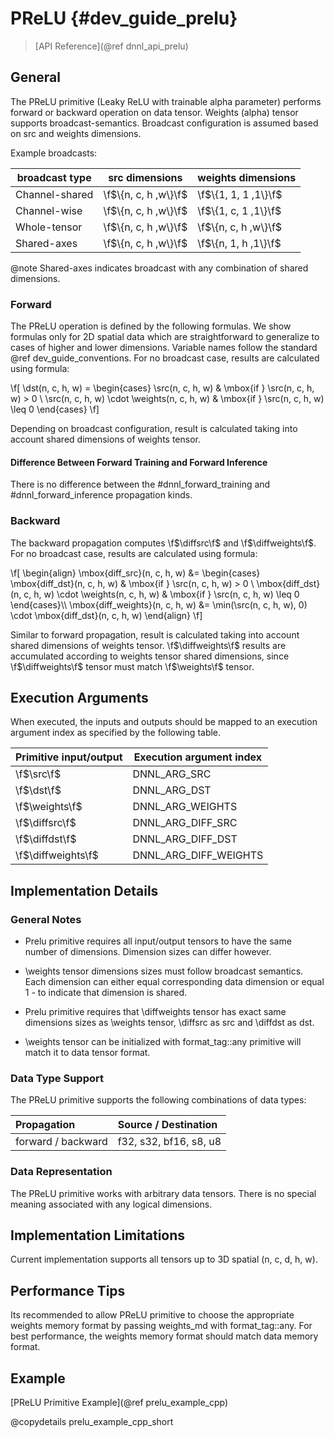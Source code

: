 PReLU {#dev_guide_prelu}
============================

>
> [API Reference](@ref dnnl_api_prelu)
>

## General

The PReLU primitive (Leaky ReLU with trainable alpha parameter) performs
forward or backward operation on data tensor. Weights (alpha) tensor supports
broadcast-semantics. Broadcast configuration is assumed based on src and
weights dimensions.

Example broadcasts:

| broadcast type  | src dimensions       | weights dimensions   |
| ---             | ---                  | ---                  |
| Channel-shared  | \f$\{n, c, h ,w\}\f$ | \f$\{1, 1, 1 ,1\}\f$ |
| Channel-wise    | \f$\{n, c, h ,w\}\f$ | \f$\{1, c, 1 ,1\}\f$ |
| Whole-tensor    | \f$\{n, c, h ,w\}\f$ | \f$\{n, c, h ,w\}\f$ |
| Shared-axes     | \f$\{n, c, h ,w\}\f$ | \f$\{n, 1, h ,1\}\f$ |

@note
   Shared-axes indicates broadcast with any combination of shared
dimensions.

### Forward

The PReLU operation is defined by the following formulas.
We show formulas only for 2D spatial data which are straightforward to
generalize to cases of higher and lower dimensions. Variable names follow the
standard @ref dev_guide_conventions.
For no broadcast case, results are calculated using formula:

\f[
    \dst(n, c, h, w) =
        \begin{cases}
        \src(n, c, h, w)  & \mbox{if } \src(n, c, h, w) > 0 \\
        \src(n, c, h, w) \cdot \weights(n, c, h, w) & \mbox{if }
        \src(n, c, h, w) \leq 0
        \end{cases}
\f]

Depending on broadcast configuration, result is calculated taking into account
shared dimensions of weights tensor.

#### Difference Between Forward Training and Forward Inference

There is no difference between the #dnnl_forward_training
and #dnnl_forward_inference propagation kinds.

### Backward

The backward propagation computes \f$\diffsrc\f$ and \f$\diffweights\f$.
For no broadcast case, results are calculated using formula:

\f[
    \begin{align}
    \mbox{diff_src}(n, c, h, w) &=
        \begin{cases}
        \mbox{diff_dst}(n, c, h, w)  & \mbox{if } \src(n, c, h, w) > 0 \\
        \mbox{diff_dst}(n, c, h, w) \cdot \weights(n, c, h, w) &
        \mbox{if } \src(n, c, h, w) \leq 0
        \end{cases}\\\\
    \mbox{diff_weights}(n, c, h, w) &=
        \min(\src(n, c, h, w), 0) \cdot \mbox{diff_dst}(n, c, h, w)
    \end{align}
\f]

Similar to forward propagation, result is calculated taking into
account shared dimensions of weights tensor.
\f$\diffweights\f$ results are accumulated according to weights tensor shared
dimensions, since \f$\diffweights\f$ tensor must match \f$\weights\f$ tensor.


## Execution Arguments

When executed, the inputs and outputs should be mapped to an execution
argument index as specified by the following table.

| Primitive input/output | Execution argument index  |
| ---                    | ---                       |
| \f$\src\f$             | DNNL_ARG_SRC              |
| \f$\dst\f$             | DNNL_ARG_DST              |
| \f$\weights\f$         | DNNL_ARG_WEIGHTS          |
| \f$\diffsrc\f$         | DNNL_ARG_DIFF_SRC         |
| \f$\diffdst\f$         | DNNL_ARG_DIFF_DST         |
| \f$\diffweights\f$     | DNNL_ARG_DIFF_WEIGHTS     |


## Implementation Details

### General Notes

 * Prelu primitive requires all input/output tensors to have the
   same number of dimensions. Dimension sizes can differ however.

 * \weights tensor dimensions sizes must follow broadcast semantics.
   Each dimension can either equal corresponding data dimension or
   equal 1 - to indicate that dimension is shared.

 * Prelu primitive requires that \diffweights tensor has exact same dimensions
   sizes as \weights tensor, \diffsrc as src and \diffdst as dst.

 * \weights tensor can be initialized with format_tag::any
   primitive will match it to data tensor format.

### Data Type Support

The PReLU primitive supports the following combinations of data types:

| Propagation        | Source / Destination   |
| :--                | :--                    |
| forward / backward | f32, s32, bf16, s8, u8 |

### Data Representation

The PReLU primitive works with arbitrary data tensors. There is no special
meaning associated with any logical dimensions.

## Implementation Limitations

Current implementation supports all tensors up to 3D spatial (n, c, d, h, w).

## Performance Tips

Its recommended to allow PReLU primitive to choose the appropriate weights
memory format by passing weights_md with format_tag::any.
For best performance, the weights memory format should match
data memory format.

## Example

[PReLU Primitive Example](@ref prelu_example_cpp)

@copydetails prelu_example_cpp_short

